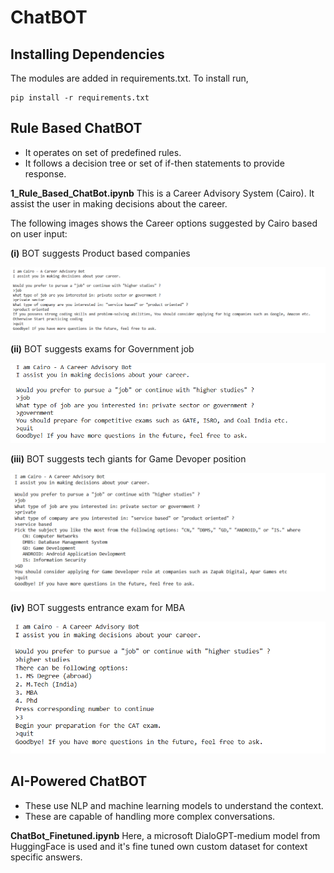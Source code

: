 # ChatBOT 

## **Installing Dependencies**

The modules are added in requirements.txt. To install run,

	pip install -r requirements.txt

## Rule Based ChatBOT 

- It operates on set of predefined rules.
- It follows a decision tree or set of if-then statements to provide response.

**1_Rule_Based_ChatBot.ipynb** 
This is a Career Advisory System (Cairo). It assist the user in making decisions about the career.

The following images shows the Career options suggested by Cairo based on user input:

**(i)** BOT suggests Product based companies

<kbd>![](/README_images/1_image_job_p_p.PNG)</kbd>

**(ii)** BOT suggests exams for Government job

<kbd>![](/README_images/2_image_job_govt.PNG)</kbd>

**(iii)** BOT suggests tech giants for Game Devoper position

<kbd>![](/README_images/3_image_job_p_service.PNG)</kbd>

**(iv)** BOT suggests entrance exam for MBA

<kbd>![](/README_images/4_image_higher.PNG)</kbd>



## AI-Powered ChatBOT

- These use NLP and machine learning models to understand the context.
- These are capable of handling more complex conversations.

**ChatBot_Finetuned.ipynb** 
Here, a microsoft DialoGPT-medium model from HuggingFace is used and it's fine tuned own custom dataset for context specific answers.



